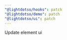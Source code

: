 ```yaml
---
"@lightdotso/hooks": patch
"@lightdotso/demo": patch
"@lightdotso/ui": patch
---
```


Update element ui
